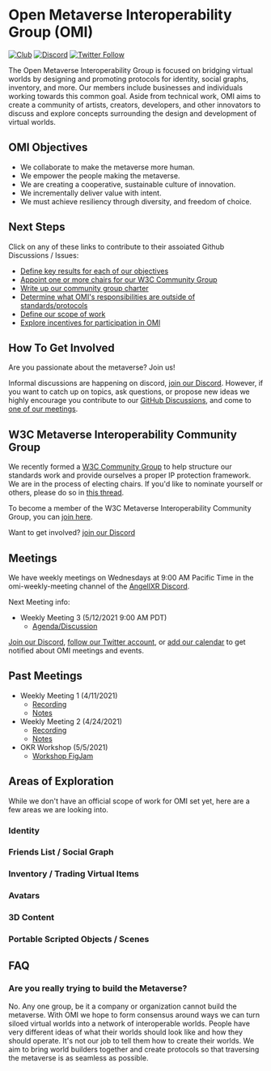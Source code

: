 # Open Metaverse Interoperability Group (OMI)
[![Club](https://img.shields.io/badge/project%20type-club-ff69b4)](https://project-types.github.io/#club)
[![Discord](https://img.shields.io/discord/770382203782692945?label=Discord&logo=Discord)](https://discord.gg/NJtT9grz5E)
[![Twitter Follow](https://img.shields.io/twitter/follow/open_metaverse)](https://twitter.com/open_metaverse)

The Open Metaverse Interoperability Group is focused on bridging virtual worlds by designing and promoting protocols for identity, social graphs, inventory, and more. Our members include businesses and individuals working towards this common goal. Aside from technical work, OMI aims to create a community of artists, creators, developers, and other innovators to discuss and explore concepts surrounding the design and development of virtual worlds.

## OMI Objectives

- We collaborate to make the metaverse more human.
- We empower the people making the metaverse.
- We are creating a cooperative, sustainable culture of innovation.
- We incrementally deliver value with intent.
- We must achieve resiliency through diversity, and freedom of choice.

## Next Steps

Click on any of these links to contribute to their assoiated Github Discussions / Issues:

- [Define key results for each of our objectives](https://github.com/omigroup/OMI/discussions/10)
- [Appoint one or more chairs for our W3C Community Group](https://github.com/omigroup/OMI/discussions/17)
- [Write up our community group charter]()
- [Determine what OMI's responsibilities are outside of standards/protocols]()
- [Define our scope of work]()
- [Explore incentives for participation in OMI]()

## How To Get Involved

Are you passionate about the metaverse? Join us! 

Informal discussions are happening on discord, [join our Discord](https://discord.gg/NJtT9grz5E). However, if you want to catch up on topics, ask questions, or propose new ideas we highly encourage you contribute to our [GitHub Discussions](https://github.com/omigroup/OMI/discussions), and come to [one of our meetings](#meetings).


## W3C Metaverse Interoperability Community Group

We recently formed a [W3C Community Group](https://www.w3.org/community/about/) to help structure our standards work and provide ourselves a proper IP protection framework. We are in the process of electing chairs. If you'd like to nominate yourself or others, please do so in [this thread](https://github.com/omigroup/OMI/discussions/17).

To become a member of the W3C Metaverse Interoperability Community Group, you can [join here](https://www.w3.org/community/metaverse-interop/).

Want to get involved? [join our Discord](https://discord.gg/NJtT9grz5E)

## Meetings

We have weekly meetings on Wednesdays at 9:00 AM Pacific Time in the omi-weekly-meeting channel of the [AngellXR Discord](https://discord.gg/NJtT9grz5E).

Next Meeting info:

- Weekly Meeting 3 (5/12/2021 9:00 AM PDT)
  - [Agenda/Discussion](https://github.com/omigroup/OMI/discussions/27)

[Join our Discord](https://discord.gg/NJtT9grz5E), [follow our Twitter account](https://twitter.com/open_metaverse), or [add our calendar](https://calendar.google.com/calendar/u/1?cid=Y18wZHB1Z2Y5ZjgzZXE0cWVrbWI2b21xYmptZ0Bncm91cC5jYWxlbmRhci5nb29nbGUuY29t) to get notified about OMI meetings and events.

## Past Meetings

- Weekly Meeting 1 (4/11/2021)
  - [Recording](https://www.youtube.com/watch?v=x3mFHxv9CNQ)
  - [Notes](https://hackmd.io/@XR/omi-1)
- Weekly Meeting 2 (4/24/2021)
  - [Recording](https://www.youtube.com/watch?v=dX8mWYJXXVc)
  - [Notes](https://hackmd.io/X-PXFWupQOm2frqAccgybA)
- OKR Workshop (5/5/2021)
  - [Workshop FigJam](https://www.figma.com/file/HcSUQRYUHjTcVyGIA0fu1u/OMi-OKR-Workshop-Part-II?node-id=281%3A610)

## Areas of Exploration

While we don't have an official scope of work for OMI set yet, here are a few areas we are looking into.

### Identity

### Friends List / Social Graph

### Inventory / Trading Virtual Items

### Avatars

### 3D Content

### Portable Scripted Objects / Scenes

## FAQ

### Are you really trying to build the Metaverse?

No. Any one group, be it a company or organization cannot build the metaverse. With OMI we hope to form consensus around ways we can turn siloed virtual worlds into a network of interoperable worlds. People have very different ideas of what their worlds should look like and how they should operate. It's not our job to tell them how to create their worlds. We aim to bring world builders together and create protocols so that traversing the metaverse is as seamless as possible.
